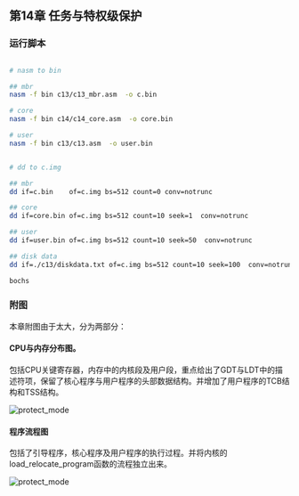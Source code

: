 
## 第14章 任务与特权级保护

### 运行脚本

```bash

# nasm to bin

## mbr
nasm -f bin c13/c13_mbr.asm  -o c.bin

# core
nasm -f bin c14/c14_core.asm  -o core.bin

# user
nasm -f bin c13/c13.asm  -o user.bin


# dd to c.img

## mbr
dd if=c.bin    of=c.img bs=512 count=0 conv=notrunc

## core
dd if=core.bin of=c.img bs=512 count=10 seek=1  conv=notrunc

## user
dd if=user.bin of=c.img bs=512 count=10 seek=50  conv=notrunc

## disk data
dd if=./c13/diskdata.txt of=c.img bs=512 count=10 seek=100  conv=notrunc

bochs

```


### 附图

本章附图由于太大，分为两部分：

#### CPU与内存分布图。

包括CPU关键寄存器，内存中的内核段及用户段，重点给出了GDT与LDT中的描述符项，保留了核心程序与用户程序的头部数据结构。并增加了用户程序的TCB结构和TSS结构。

![protect_mode](https://github.com/jungle85gopy/x86asm/blob/master/c14/c14_1.png)

#### 程序流程图

包括了引导程序，核心程序及用户程序的执行过程。并将内核的load_relocate_program函数的流程独立出来。

![protect_mode](https://github.com/jungle85gopy/x86asm/blob/master/c14/c14_2.png)

